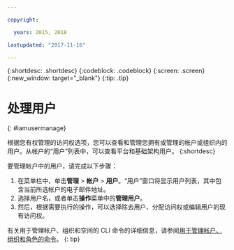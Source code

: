 ```yaml
---

copyright:

  years: 2015, 2018

lastupdated: "2017-11-16"

---
```


{:shortdesc: .shortdesc}
{:codeblock: .codeblock}
{:screen: .screen}
{:new_window: target="_blank"}
{:tip: .tip}

# 处理用户
{: #iamusermanage}

根据您有权管理的访问权选项，您可以查看和管理您拥有或管理的帐户或组织内的用户。从帐户的“用户”列表中，可以查看平台和基础架构用户。
{:shortdesc}

要管理帐户中的用户，请完成以下步骤：

1. 在菜单栏中，单击**管理** &gt; **帐户** &gt; **用户**。“用户”窗口将显示用户列表，其中包含当前所选帐户的电子邮件地址。
2. 选择用户名，或者单击**操作**菜单中的**管理用户**。
3. 然后，根据需要执行的操作，可以选择除去用户、分配访问权或编辑用户的现有访问权。

有关用于管理帐户、组织和空间的 CLI 命令的详细信息，请参阅[用于管理帐户、组织和角色的命令](/docs/cli/reference/bluemix_cli/bx_cli.html#bx_commands_acctorg)。
{: tip}
